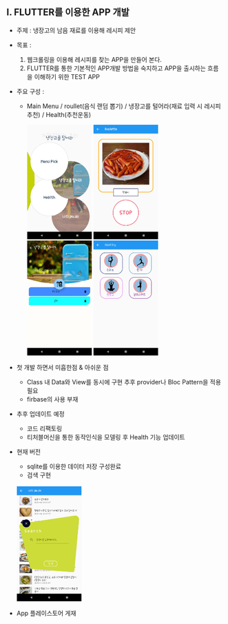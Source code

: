 ## I. FLUTTER를 이용한 APP 개발
- 주제 : 냉장고의 남음 재료를 이용해 레시피 제안
- 목표 : 
    1. 웹크롤링을 이용해 레시피를 찾는 APP을 만들어 본다.
    2. FLUTTER를 통한 기본적인 APP개발 방법을 숙지하고 APP을 출시하는 흐름을 이해하기 위한 TEST APP
- 주요 구성 : 
    + Main Menu / roullet(음식 랜덤 뽑기)  / 냉장고를 털어라(재료 입력 시 레시피 추천) / Health(추천운동)

        <img src ="https://github.com/disco87/flutter/blob/master/image/menu.png" width="150">  <img src ="https://github.com/disco87/flutter/blob/master/image/roulet.png" width="150" >   <img src ="https://github.com/disco87/flutter/blob/master/image/serch.png" width="150"> <img src ="https://github.com/disco87/flutter/blob/master/image/health.png" width="150">

- 첫 개발 하면서 미흡한점 & 아쉬운 점
  + Class 내 Data와 View를 동시에 구현 추후 provider나 Bloc Pattern을 적용 필요
  + firbase의 사용 부재


- 추후 업데이트 예정
  + 코드 리팩토링
  + 티처블머신을 통한 동작인식을 모델링 후 Health 기능 업데이트

- 현재 버전
    + sqlite를 이용한 데이터 저장 구성완료
    + 검색 구현<br />
    <br />
        <img src="https://github.com/disco87/flutter/blob/master/image/sqlite.png" width="150">

- App 플레이스토어 게재
